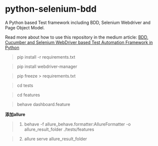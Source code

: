 # python-selenium-bdd
A Python based Test framework including BDD, Selenium Webdriver and Page Object Model.

Read more about how to use this repository in the medium article: [BDD, Cucumber and Selenium WebDriver based Test Automation Framework in Python](https://medium.com/@hmurari/bdd-cucumber-and-selenium-webdriver-based-test-automation-framework-in-python-ae092a7581d3)

> pip install -r requirements.txt

> pip install webdriver-manager

> pip freeze > requirements.txt 

> cd tests

> cd features

> behave dashboard.feature

**添加allure**
>1.  behave -f  allure_behave.formatter:AllureFormatter -o allure_result_folder ./tests/features

>2. allure serve allure_result_folder

